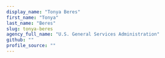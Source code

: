 ```yaml
---
display_name: "Tonya Beres"
first_name: "Tonya"
last_name: "Beres"
slug: tonya-beres
agency_full_name: "U.S. General Services Administration"
github: ""
profile_source: ""
---
```

